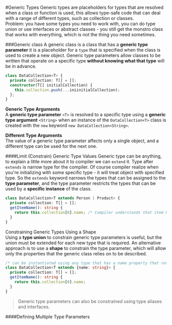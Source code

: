 #Generic Types
Generic types are placeholders for types that are resolved when a class or function is used, this allows type-safe code
that can deal with a range of different types, such as collection or classes. \
Problem: you have some types you need to work with, you can do type union or use interfaces or abstract classes - you 
still get the monstro class that works with everything, which is not the thing you need sometimes.

###Generic class
A generic class is a class that has a **generic type parameter** it is a placeholder for a `type` that is specified when
the class is used to create a new object. Generic type parameters allow classes to be written that operate on a specific
type **without knowing what that type** will be in advance.

```typescript
class DataCollection<T> {
  private collection: T[] = [];
  constructor(T[] initialCollection) {
    this.collection.push(...iniinitialCollection);
  };
}
```

**Generic Type Arguments** \
A **generic type parameter** `<T>` is resolved to a specific type using a **generic type argument** `<String>` when an 
instance of the `DataCollection<T>` class is created with the `new` keyword `new DataCollection<String>`.

**Different Type Arguments** \
The value of a generic type parameter affects only a single object, and a different type can be used for the next one.

####Limit (Constrain) Generic Type Values
Generic type can be anything, to explain a little more about it to compiler we can `extend` it. Type after `extends` is
narrow type for the compiler. Of course compiler realize when you're initializing with some specific type - it will 
treat object with specified type. So the `extends` keyword narrows the types that can be assigned to the **type parameter**,
and the type parameter restricts the types that can be used by a **specific instance** of the class.
```typescript
class DataCollection<T extends Person | Product> {
  private collection: T[] = [];
  getItemName(): string {
    return this.collection[0].name; /* Compiler understands that item has name */
  }
}
```

Constraining Generic Types Using a Shape \
Using a **type union** to constrain generic type parameters is useful, but the union must be extended for each new type 
that is required. An alternative approach is to use a **shape** to constrain the type parameter, which will allow only 
the properties that the generic class relies on to be described.
```typescript
/* can be instantiated using any type that has a name property that returns a string.*/
class DataCollection<T extends {name: string}> { 
  private collection: T[] = [];
  getItemName(): string {
    return this.collection[0].name;
  }
}
```
>Generic type parameters can also be constrained using type aliases and interfaces.

####Defining Multiple Type Parameters
